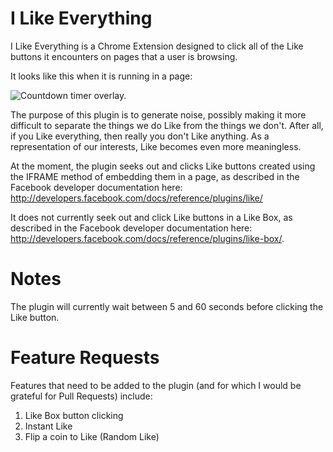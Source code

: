I Like Everything
=================

I Like Everything is a Chrome Extension designed to click all of the Like buttons it encounters on pages that a user is browsing.

It looks like this when it is running in a page:

![Countdown timer overlay.](https://raw.github.com/nuket/ile/master/what-it-does.png)

The purpose of this plugin is to generate noise, possibly making it more difficult to separate the things we do Like from the things we don't. After all, if you Like everything, then really you don't Like anything. As a representation of our interests, Like becomes even more meaningless.

At the moment, the plugin seeks out and clicks Like buttons created using the IFRAME method of embedding them in a page, as described in the Facebook developer documentation here: http://developers.facebook.com/docs/reference/plugins/like/

It does not currently seek out and click Like buttons in a Like Box, as described in the Facebook developer documentation here: http://developers.facebook.com/docs/reference/plugins/like-box/.

Notes
=====

The plugin will currently wait between 5 and 60 seconds before clicking the Like button.

Feature Requests
================

Features that need to be added to the plugin (and for which I would be grateful for Pull Requests) include:

1. Like Box button clicking
2. Instant Like
3. Flip a coin to Like (Random Like)